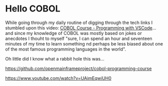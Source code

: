 # Hello COBOL

While going through my daily routine of digging through the tech links I stumbled upon this video: [COBOL Course - Programming with VSCode](https://www.youtube.com/watch?v=RdMAEdGvtLA)... and since my knowledge of COBOL was mostly based on jokes or anecdotes I thouht to myself "sure, I can spend an hour and seventeen minutes of my time to learn something nd perhaps be less biased about one of the most famous programming languages in the world". 

Oh little did I know what a rabbit hole this was...


https://github.com/openmainframeproject/cobol-programming-course


https://www.youtube.com/watch?v=UAimEqwiUH0